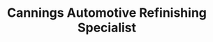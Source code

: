---
title: "Cannings Automotive Refinishing Specialist"
url: /cape-town/cannings-automotive-refinishing-specialist/
shop: car repair
---